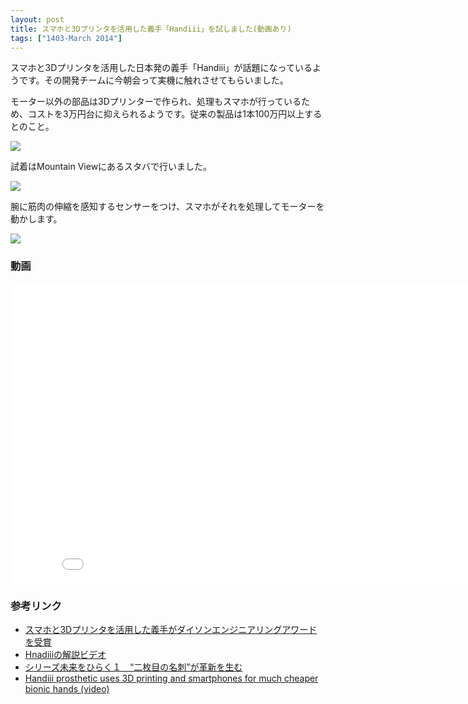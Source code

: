 ```yaml
---
layout: post
title: スマホと3Dプリンタを活用した義手「Handiii」を試しました(動画あり)
tags: ["1403-March 2014"]
---
```


スマホと3Dプリンタを活用した日本発の義手「Handiii」が話題になっているようです。その開発チームに今朝会って実機に触れさせてもらいました。

モーター以外の部品は3Dプリンターで作られ、処理もスマホが行っているため、コストを3万円台に抑えられるようです。従来の製品は1本100万円以上するとのこと。

![](/public/images/handie/1.jpg)

試着はMountain Viewにあるスタバで行いました。

![](/public/images/handie/2.jpg)

腕に筋肉の伸縮を感知するセンサーをつけ、スマホがそれを処理してモーターを動かします。

![](/public/images/handie/3.jpg)

### 動画

<iframe width="853" height="480" src="//www.youtube.com/embed/9oRnC7fsQ1s?rel=0" frameborder="0" allowfullscreen></iframe>

### 参考リンク

* [スマホと3Dプリンタを活用した義手がダイソンエンジニアリングアワードを受賞](http://kaden.watch.impress.co.jp/docs/news/20131219_628370.html)
* [Hnadiiiの解説ビデオ](https://www.youtube.com/watch?v=02y8ZYduRvA)
* [シリーズ未来をひらく１　“二枚目の名刺”が革新を生む](http://www.nhk.or.jp/gendai/yotei/index_yotei_3447.html)
* [Handiii prosthetic uses 3D printing and smartphones for much cheaper bionic hands (video)](http://www.engadget.com/2013/11/03/handie-prosthetic-cheaper-smartphone-3d-printing/)
